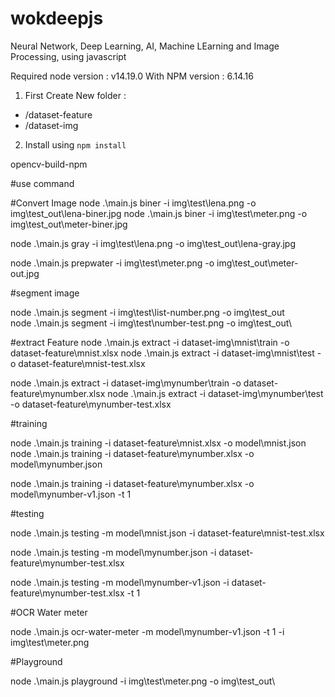 # wokdeepjs
Neural Network, Deep Learning, AI, Machine LEarning and Image Processing, using javascript

Required node version : v14.19.0
With NPM version : 6.14.16

1. First Create New folder :
- /dataset-feature
- /dataset-img

2. Install using ```npm install```

opencv-build-npm

#use command 

#Convert Image
node .\main.js biner -i img\test\lena.png -o img\test_out\lena-biner.jpg
node .\main.js biner -i img\test\meter.png -o img\test_out\meter-biner.jpg

node .\main.js gray -i img\test\lena.png -o img\test_out\lena-gray.jpg

node .\main.js prepwater -i img\test\meter.png -o img\test_out\meter-out.jpg

#segment image

node .\main.js segment -i img\test\list-number.png -o img\test_out\
node .\main.js segment -i img\test\number-test.png -o img\test_out\

#extract Feature
node .\main.js extract -i dataset-img\mnist\train -o dataset-feature\mnist.xlsx
node .\main.js extract -i dataset-img\mnist\test -o dataset-feature\mnist-test.xlsx

node .\main.js extract -i dataset-img\mynumber\train -o dataset-feature\mynumber.xlsx
node .\main.js extract -i dataset-img\mynumber\test -o dataset-feature\mynumber-test.xlsx


#training

node .\main.js training -i dataset-feature\mnist.xlsx -o model\mnist.json
node .\main.js training -i dataset-feature\mynumber.xlsx -o model\mynumber.json

node .\main.js training -i dataset-feature\mynumber.xlsx -o model\mynumber-v1.json -t 1

#testing

node .\main.js testing -m model\mnist.json -i dataset-feature\mnist-test.xlsx

node .\main.js testing -m model\mynumber.json -i dataset-feature\mynumber-test.xlsx

node .\main.js testing -m model\mynumber-v1.json -i dataset-feature\mynumber-test.xlsx -t 1

#OCR Water meter

node .\main.js ocr-water-meter -m model\mynumber-v1.json -t 1 -i img\test\meter.png


#Playground

node .\main.js playground -i img\test\meter.png -o img\test_out\
